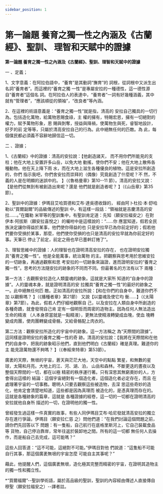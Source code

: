 ```yaml
---
sidebar_position: 1
---
```


# 第一論題 養育之獨一性之內涵及《古蘭經》、聖訓、 理智和天賦中的證據

**第一論題 養育之獨一性之內涵及《古蘭經》、聖訓、理智和天賦中的證據**

一 、定義； 

1、文字意義：在阿拉伯語中，“養育”是其動詞“撫育”的 詞根，從詞根中又派生出名詞“養育者”。而這裡的“養育之獨 一性”是專屬安拉的一種德性，這一德性源自“養育者”這個名 詞。在阿拉伯人的表達中，“養育者”一詞有好幾種涵義，其中 就有“管理者”，“應該順從的領袖”，“改良者”等內涵。 

2、在這裡的術語意義是：“養育之獨一性”就是指，清高的 安拉自己獨具的一切行為。包括造化萬物，給萬物恩賜食祿，主 權的擁有，特賜宏恩，擁有一切絕對的權力，賦予萬物形象，恩 賜與剝奪，授益與降禍，使萬物生與死，睿智地設計，好歹的前 定等等，只屬於清高安拉自己的行為。此中絕無任何的匹敵。為 此，每個僕民都必須義不容辭地歸信這一切。

二 、證據； 

1、《古蘭經》中的證據：清高的安拉說：【他創造諸天， 而不用你們所能見的支柱；他在大地上安置許多山岳，以免大地 動搖，使你們不安；他在大地上散佈各種動物。他在天上降下雨 水，而在大地上滋生各種優良的植物。這是安拉所創造的，你們 指示我吧，你們舍安拉而崇拜的（偶像）究竟創造了什麼呢？不 然，不義的人是在明顯的迷誤中的。 】（《魯格曼章》第10--11 節）。清高的安拉又說：【是他們從無到有被創造出來呢？還是 他們就是創造者呢？ 】（《山岳章》第35節）。 

2、聖訓中的證據：伊瑪目艾哈買德和艾布·達吳德收錄的， 經由阿卜杜拉·本·舒哈勒以“買爾副爾”的品級傳述的聖訓 中，有這樣一段話：“領袖就是吉慶清高的安拉……。”在鐵勒 米宰等的聖訓集中，有聖訓肯定道：先知（願安拉福安之）在對 伊本·阿拔斯（願安拉喜悅之）的囑咐中是這樣說的：“……你 應當知道，假若全民族決定讓你得益於某事，他們使你得益的也 只是安拉早已為你前定好的；假若他們要你受損於某事，那麼，他們使你受損的也只是清高的安拉早就為你前定好的事。天筆已 停止了前定，前定之冊也早已墨幹訂捲了”。 

3、理智思維中的證據：人的理智也在證明清高安拉的存在， 也在證明安拉獨具“養育之獨一性”。他是全能萬事，統治萬物 的主。把觀察與思考用於思維安拉的一切跡象，再通過觀察和思 考安拉的一切跡象來論證，進而證明安拉的“養育之獨一性”。思考的方法隨安拉的跡象的不同而不同。但最著名的方法有以下 兩種： 

第一方法：去觀察安拉造化人類靈魂的跡象。這就是大家所 知道的“自身中的證據”。人的靈魂本身，就是證明清高的安 拉獨具“養育之獨一性”的最好的跡象之一。此中絕無任何匹 敵。正如清高的安拉所說：【和在你們的自身中，難道你們不加 以觀察嗎？ 】（《播種者章》第21節） 又說【以靈魂及使它均 衡……】（《太陽章》第7節）。為此，假若人們仔細地觀察自 己，以及安拉在人類自身中所創造的各種奇蹟，就會發現自己肯 定有一個明哲而周密的造物主。因為任何人無法造出生命的精液 （人本身原當就是一點精液），更無法使精液轉變成血塊，使血 塊轉變成肉團，使肉團轉變成骨骼，又給骨骼配上肉衣的。

第二方法：觀察安拉所造化的宇宙中的跡象。這一方法稱之 為“天際間的證據”。這同樣是證明安拉的養育之獨一性的奇 跡。清高的安拉說：【我將在天際間和在他們的自身中，把我的跡象昭示他們，直到他們明白《古蘭經》確是真理。難道你的主 能見證萬物還不夠嗎？ 】（《奉綏來特章》第53節）。

廣袤的天際，無垠的宇宙，蒼天與茫茫大地，天空中的點點 繁星，和無數的星球，太陽和月亮。大地上的江、河、湖、泊， 山岳和森林。不斷更迭的晝夜以及整個天際間的一切，都在以極 精密的秩序運行著。只有深思其無窮奧妙的人，方會得出這樣的 結論：這個宇宙絕對有一個造化者，這個造化者必定存在，而且 在處理著宇宙的一切事務。聰明人只要去觀察這些被造物，去深 思這些奇妙的造化，他肯定會清楚地知道，這些都是因為真理而 被造化的，是憑真理而存在的。這就是各種跡象的篇章，這就是 各種證據的經卷，這一切的一切都在證明清高的安拉就他自身所 描述的一切，在證明他的獨一性。

曾經發生過這樣一件真實的故事，有些人同伊瑪目艾布·哈尼發就清高安拉的獨立存在進行爭論，伊瑪目（願安拉仁慈 之）問他們道：“在我們討論這個問題之前，請你們先回答以下 問題：有一隻船，自己航行在底格里斯河上，它自己裝載食品等 貨物，自己停泊靠岸，常年往返於裝卸地之間。所有的這一切都 無任何人去操作，而是船自己去完成，這可能嗎？” 

這些人回答道：“這不可能，這絕對不可能。”伊瑪目對他 們說道：“這隻船不可能自行其事，那這個廣袤無垠的宇宙怎麼 可能自主其事呢？” 

藉此，他提醒人們，這個廣袤無垠，造化極其完整而精密的宇宙，在證明其造物主的獨一性和獨立性。 

*“買爾福爾”--聖訓學術語，屬於高品級的聖訓，聖訓的內容經由傳述人直接傳自穆聖（願安拉福安之）--譯者註。